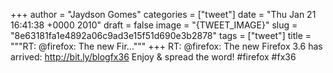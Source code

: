 
+++
author = "Jaydson Gomes"
categories = ["tweet"]
date = "Thu Jan 21 16:41:38 +0000 2010"
draft = false
image = "{TWEET_IMAGE}"
slug = "8e63181fa1e4892a06c9ad3e15f51d690e3b2878"
tags = ["tweet"]
title = """RT: @firefox: The new Fir..."""
+++
RT: @firefox: The new Firefox 3.6 has arrived:  http://bit.ly/blogfx36  Enjoy & spread the word!  #firefox #fx36
